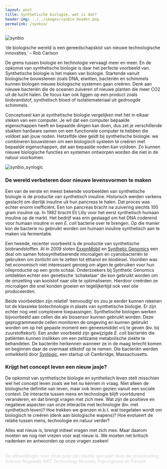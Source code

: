 ```yaml
---
layout: post
title: Synthetische biologie, wat is dat?
header-img: ../../images/synbio_header.png
permalink: /synbio/
---
```


![synbio](../../images/synbio_1.png)
<br>

‘de biologische wereld is een gereedschapskist van nieuwe technologische innovaties.’ – Rob Carlson

De grens tussen biologie en technologie vervaagt meer en meer. En de opkomst van synthetische biologie is daar het perfecte voorbeeld van. Synthetische biologie is het maken van biologie. Startende vanuit biologische bouwstenen zoals DNA, eiwitten, bacteriën en schimmels kunnen biologen nieuwe biologische systemen gaan creëren. Denk aan nieuwe bacteriën die de oceanen zuiveren of nieuwe planten die meer CO2 uit de lucht halen. De focus kan ook liggen op een product zoals biobrandstof, synthetisch bloed of isolatiemateriaal uit gedroogde schimmels.

Conceptueel kan je synthetische biologie vergelijken met het in elkaar steken van een computer. Je wil dat een computer bepaalde eigenschappen heeft en bepaalde dingen kan doen, dus zet je verschillende stukken hardware samen om een functionele computer te hebben die voldoet aan jouw noden. Hetzelfde idee geldt bij synthetische biologie: we combineren bouwstenen om een biologisch systeem te creëren met bepaalde eigenschappen, dat aan bepaalde noden kan voldoen. Zo kunnen nieuwe biologische functies en systemen ontworpen worden die niet in de natuur voorkomen.

![synbio_synlogic](../../images/synbio_2.jpg)

### De wereld verbeteren door nieuwe levensvormen te maken

Een van de eerste en meest bekende voorbeelden van synthetische biologie is de productie van synthetisch insuline. Historisch werden varkens geslacht om dierlijk insuline uit hun pancreas te halen. Dat proces was echter enorm inefficiënt. Een ton pancreas bracht na zuivering slechts 100 gram insuline op. In 1982 bracht Eli Lilly voor het eerst synthetisch humaan insuline op de markt. Het bedrijf was erin geslaagd om het DNA coderend voor humaan insuline in een <i>E. coli</i> bacterie over te brengen. Op die manier kon de bacterie nu gebruikt worden om humaan insuline synthetisch aan te maken via fermentatie.

Een tweede, recenter voorbeeld is de productie van synthetische biobrandstoffen. Al in 2009 sloten [ExxonMobil](https://www.exxonmobil.be) en [Synthetic Genomics]( https://www.syntheticgenomics.com/) een deal om samen fotosynthetiserende microalgen en cyanobacteriën te gebruiken om zonlicht om te zetten tot ethanol en biodiesel. Voordien was het economisch niet interessant genoeg om algen te gebruiken voor hun olieproductie op een grote schaal. Onderzoekers bij Synthetic Genomics ontdekten echter een genetische ‘schakelaar’ die kon gebruikt worden om de omzetting van koolstof naar olie te optimaliseren. Hierdoor creërden ze microalgen die snel konden groeien en tegelijkertijd ook veel olie produceerden.

Beide voorbeelden zijn relatief ‘eenvoudig’ en zou je eerder kunnen rekenen tot de klassieke biotechnologie in plaats van synthetische biologie. Er zijn echter nog veel complexere toepassingen. Synthetische biologen werken bijvoorbeeld aan cellen die als biosensor kunnen gebruikt worden. Deze geprogrammeerde cellen monitoren de omgeving en kunnen  gebruikt worden om op het gepaste moment een geneesmiddel vrij te geven (bv. bij zuurstoftekort). Een ander voorbeeld zijn gewijzigde <i>E. coli</i> bacteriën die patiënten kunnen inslikken om een zeldzame metabolische ziekte te behandelen. De bacteriën herkennen wanneer ze in de maag terecht komen en beginnen daar de overmaat stikstof op te nemen. Die bacteriën werden ontwikkeld door [Synlogic](https://www.synlogictx.com), een startup uit Cambridge, Massachusetts.

### Krijgt het concept leven een nieuw jasje?

De opkomst van synthetische biologie en synthetisch leven stelt misschien wel het concept leven zoals we het nu kennen in vraag. Niet alleen de biologische definitie van leven, maar ook leven gezien vanuit een sociale context. De interactie tussen mens en technologie blijft voortdurend veranderen, en dat brengt vragen met zich mee. Wat zijn de positieve en negatieve aspecten van onze interactie met technologie (bv. met synthetisch leven)? Hoe trekken we grenzen m.b.t. wat toegelaten wordt om biologisch te creëren (denk aan biologische wapens)? Hoe evolueert de relatie tussen mens, technologie en natuur verder?

Alles wat nieuw is, brengt initieel vragen met zich mee. Maar daarom moeten we nog niet vrezen voor wat nieuw is. We moeten net kritisch nadenken en antwoorden op onze vragen zoeken!

<br>
<font color='lightgray'>De afbeeldingen voor deze post zijn (deels) gemaakt door de creatieveling Antonio Regalado (MIT Technology Review), Payungkead en Freepik.</font>
<br>
